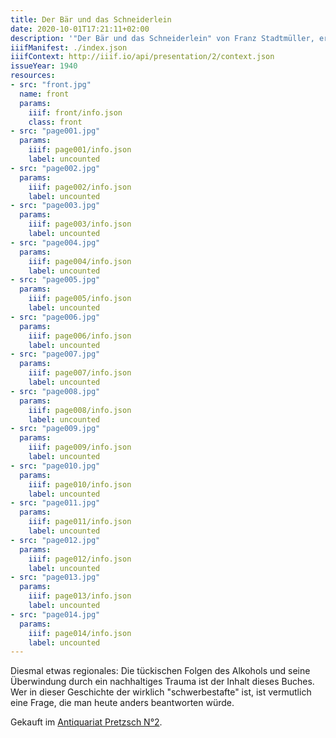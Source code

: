 ```yaml
---
title: Der Bär und das Schneiderlein
date: 2020-10-01T17:21:11+02:00
description: '"Der Bär und das Schneiderlein" von Franz Stadtmüller, erschienen ca. 1940 bei Grosse, Göttingen. <a class="worldcat" href="http://www.worldcat.org/oclc/930916903">&nbsp;</a>'
iiifManifest: ./index.json
iiifContext: http://iiif.io/api/presentation/2/context.json
issueYear: 1940
resources:
- src: "front.jpg"
  name: front
  params:
    iiif: front/info.json
    class: front
- src: "page001.jpg"
  params:
    iiif: page001/info.json
    label: uncounted
- src: "page002.jpg"
  params:
    iiif: page002/info.json
    label: uncounted
- src: "page003.jpg"
  params:
    iiif: page003/info.json
    label: uncounted
- src: "page004.jpg"
  params:
    iiif: page004/info.json
    label: uncounted
- src: "page005.jpg"
  params:
    iiif: page005/info.json
    label: uncounted
- src: "page006.jpg"
  params:
    iiif: page006/info.json
    label: uncounted
- src: "page007.jpg"
  params:
    iiif: page007/info.json
    label: uncounted
- src: "page008.jpg"
  params:
    iiif: page008/info.json
    label: uncounted
- src: "page009.jpg"
  params:
    iiif: page009/info.json
    label: uncounted
- src: "page010.jpg"
  params:
    iiif: page010/info.json
    label: uncounted
- src: "page011.jpg"
  params:
    iiif: page011/info.json
    label: uncounted
- src: "page012.jpg"
  params:
    iiif: page012/info.json
    label: uncounted
- src: "page013.jpg"
  params:
    iiif: page013/info.json
    label: uncounted
- src: "page014.jpg"
  params:
    iiif: page014/info.json
    label: uncounted
---
```

Diesmal etwas regionales: <!--more-->
Die tückischen Folgen des Alkohols und seine Überwindung durch ein nachhaltiges Trauma ist der Inhalt dieses Buches. Wer in dieser Geschichte der wirklich "schwerbestafte" ist, ist vermutlich eine Frage, die man heute anders beantworten würde.

<div class="source">Gekauft im <a href="https://antiquariat-pretzsch.de/">Antiquariat Pretzsch N°2</a>.</div>
